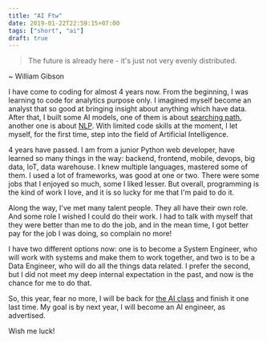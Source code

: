 ```yaml
---
title: "AI Ftw"
date: 2019-01-22T22:59:15+07:00
tags: ["short", "ai"]
draft: true
---
```


> The future is already here - it's just not very evenly distributed.

~ William Gibson

I have come to coding for almost 4 years now. From the beginning, I was
learning to code for analytics purpose only. I imagined myself become an
analyst that so good at bringing insight about anything which have data.
After that, I built some AI models, one of them is about [searching path][0],
another one is about [NLP][1]. With limited code skills at the moment, I let
myself, for the first time, step into the field of Artificial Intelligence.

4 years have passed. I am from a junior Python web developer, have learned so
many things in the way: backend, frontend, mobile, devops, big data, IoT, data
warehouse. I knew multiple languages, mastered some of them. I used a lot of
frameworks, was good at one or two. There were some jobs that I enjoyed so
much, some I liked lesser. But overall, programming is the kind of work I
love, and it is so lucky for me that I'm paid to do it.

Along the way, I've met many talent people. They all have their own role. And
some role I wished I could do their work. I had to talk with myself that they
were better than me to do the job, and in the mean time, I got better pay for
the job I was doing, so complain no more!

I have two different options now: one is to become a System Engineer, who will
work with systems and make them to work together, and two is to be a Data
Engineer, who will do all the things data related. I prefer the second, but
I did not meet my deep internal expectation in the past, and now is the chance
for me to do that.

So, this year, fear no more, I will be back for [the AI class][2] and finish
it one last time. My goal is by next year, I will become an AI engineer, as
advertised.

Wish me luck!



[0]: https://github.com/manhtai/vietbus
[1]: https://github.com/manhtai/vietseg
[2]: https://courses.edx.org/courses/BerkeleyX/CS188x_1/1T2013/course/

